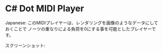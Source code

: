 # C# Dot MIDI Player

Japanese:
このMIDIプレイヤーは、レンダリングを画像のようなデータにしておくことで
ノーツの重なりによる負荷を0にする事を可能としたプレイヤーです。

スクリーンショット:


